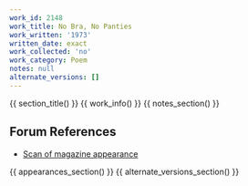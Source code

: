 ```yaml
---
work_id: 2148
work_title: No Bra, No Panties
work_written: '1973'
written_date: exact
work_collected: 'no'
work_category: Poem
notes: null
alternate_versions: []
---
```


{{ section_title() }}
{{ work_info() }}
{{ notes_section() }}
## Forum References
- [Scan of magazine appearance](https://bukowskiforum.com/threads/finish-tarot-eleven-no-bra-no-panties-a-bit-of-light-for-the-toad-wormwood-review-no-53-1974.12752/)

{{ appearances_section() }}
{{ alternate_versions_section() }}